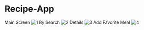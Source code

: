# Recipe-App 
Main Screen
![1](https://github.com/abouzarijaz89/Recipe-App/assets/126200219/6460e8ca-da46-41a7-8091-9dbccfdedd7d)
By Search
![2](https://github.com/abouzarijaz89/Recipe-App/assets/126200219/2b9cf759-fc68-4f6b-b816-f6877190eef2)
Details
![3](https://github.com/abouzarijaz89/Recipe-App/assets/126200219/52decaff-d97e-4d1e-adc9-083daf4bc1d1)
Add Favorite Meal
![4](https://github.com/abouzarijaz89/Recipe-App/assets/126200219/5d9ba5a0-c7d2-4aa6-a40c-995f88ac0f1b)

